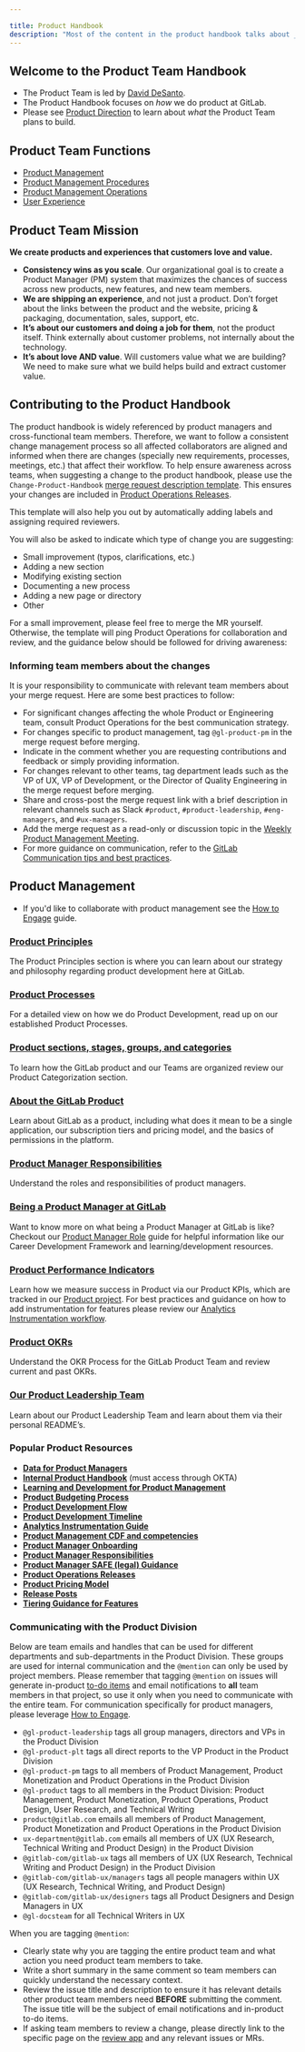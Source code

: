 ```yaml
---

title: Product Handbook
description: "Most of the content in the product handbook talks about _how_ we do product at GitLab."
---
```








## Welcome to the Product Team Handbook

- The Product Team  is led by [David DeSanto](/handbook/company/team/#david).
- The Product Handbook focuses on *how* we do product at GitLab.
- Please see [Product Direction](https://about.gitlab.com/direction/) to learn about *what* the Product Team plans to build.

## Product Team Functions

- [Product Management](/handbook/product/#product-management)
- [Product Management Procedures](/handbook/product/product-processes/product-mgt-operations/pm-operating-procedures/)
- [Product Management Operations](/handbook/product/product-processes/product-mgt-operations/)
- [User Experience](/handbook/product/ux/)

## Product Team Mission

**We create products and experiences that customers love and value.**

- **Consistency wins as you scale**. Our organizational goal is to create a Product Manager (PM) system that maximizes the chances of success across new products, new features, and new team members.
- **We are shipping an experience**, and not just a product. Don’t forget about the links between the product and the website, pricing & packaging, documentation, sales, support, etc.
- **It’s about our customers and doing a job for them**, not the product itself. Think externally about customer problems, not internally about the technology.
- **It’s about love AND value**. Will customers value what we are building? We need to make sure what we build helps build and extract customer value.

## Contributing to the Product Handbook

The product handbook is widely referenced by product managers and cross-functional team members. Therefore, we want to follow a consistent change management process so all affected collaborators are aligned and informed when there are changes (specially new requirements, processes, meetings, etc.) that affect their workflow. To help ensure awareness across teams, when suggesting a change to the product handbook, please use the `Change-Product-Handbook` [merge request description template](https://gitlab.com/gitlab-com/www-gitlab-com/-/blob/master/.gitlab/merge_request_templates/Change-Product-Handbook.md). This ensures your changes are included in [Product Operations Releases](/handbook/product/product-operations/#product-operations-releases).

This template will also help you out by automatically adding labels and assigning required reviewers.

You will also be asked to indicate which type of change you are suggesting:
- Small improvement (typos, clarifications, etc.)
- Adding a new section
- Modifying existing section
- Documenting a new process
- Adding a new page or directory
- Other

For a small improvement, please feel free to merge the MR yourself. Otherwise, the template will ping Product Operations for collaboration and review, and the guidance below should be followed for driving awareness:

### Informing team members about the changes

It is your responsibility to communicate with relevant team members about your merge request. Here are some best practices to follow:

- For significant changes affecting the whole Product or Engineering team, consult Product Operations for the best communication strategy.
- For changes specific to product management, tag `@gl-product-pm` in the merge request before merging.
- Indicate in the comment whether you are requesting contributions and feedback or simply providing information.
- For changes relevant to other teams, tag department leads such as the VP of UX, VP of Development, or the Director of Quality Engineering in the merge request before merging.
- Share and cross-post the merge request link with a brief description in relevant channels such as Slack `#product`, `#product-leadership`, `#eng-managers`, and `#ux-managers`.
- Add the merge request as a read-only or discussion topic in the [Weekly Product Management Meeting](/handbook/product/product-processes/#weekly-product-management-meeting).
- For more guidance on communication, refer to the [GitLab Communication tips and best practices](/handbook/communication/#top-tips-and-best-practices).

## Product Management

- If you'd like to collaborate with product management see the [How to Engage](/handbook/product/how-to-engage/) guide.

### [**Product Principles**](/handbook/product/product-principles/)

The Product Principles section is where you can learn about our strategy and philosophy regarding product development here at GitLab.

### [**Product Processes**](/handbook/product/product-processes/)

For a detailed view on how we do Product Development, read up on our established Product Processes.

### [**Product sections, stages, groups, and categories**](/handbook/product/categories/)

To learn how the GitLab product and our Teams are organized review our Product Categorization section.

### [**About the GitLab Product**](/handbook/product/gitlab-the-product)

Learn about GitLab as a product, including what does it mean to be a single application, our subscription tiers and pricing model, and the basics of permissions in the platform.

### [**Product Manager Responsibilities**](https://handbook.gitlab.com/job-families/product/product-manager)

Understand the roles and responsibilities of product managers.

### [**Being a Product Manager at GitLab**](/handbook/product/product-manager-role)

Want to know more on what being a Product Manager at GitLab is like? Checkout our [Product Manager Role](/handbook/product/product-manager-role/) guide for helpful information like our Career Development Framework and learning/development resources.

### [**Product Performance Indicators**](/handbook/product/performance-indicators/)

Learn how we measure success in Product via our Product KPIs, which are tracked in our [Product project](https://gitlab.com/gitlab-com/Product). For best practices and guidance on how to add instrumentation for features please review our [Analytics Instrumentation workflow](/handbook/product/performance-indicators/#analytics-instrumentation-workflow).

### [**Product OKRs**](/handbook/product/product-okrs/)

Understand the OKR Process for the GitLab Product Team and review current and past OKRs.

### [**Our Product Leadership Team**](/handbook/product/product-leadership/)

Learn about our Product Leadership Team and learn about them via their personal README’s.

### Popular Product Resources

- [**Data for Product Managers**](/handbook/business-technology/data-team/programs/data-for-product-managers/)
- [**Internal Product Handbook**](https://internal.gitlab.com/handbook/product/) (must access through OKTA)
- [**Learning and Development for Product Management**](/handbook/product/product-manager-role/learning-and-development/)
- [**Product Budgeting Process**](/handbook/product-development-budgeting/)
- [**Product Development Flow**](/handbook/product-development-flow/)
- [**Product Development Timeline**](/handbook/engineering/workflow/#product-development-timeline)
- [**Analytics Instrumentation Guide**](/handbook/product/analytics-instrumentation-guide/)
- [**Product Management CDF and competencies**](/handbook/product/product-manager-role/product-CDF-competencies/)
- [**Product Manager Onboarding**](/handbook/product/product-manager-role/#product-manager-onboarding)
- [**Product Manager Responsibilities**](/handbook/product/product-manager-responsibilities/)
- [**Product Manager SAFE (legal) Guidance**](/handbook/product/product-safe-guidance/)
- [**Product Operations Releases**](/handbook/product/product-operations/#product-operations-releases)
- [**Product Pricing Model**](/handbook/company/pricing/)
- [**Release Posts**](/handbook/marketing/blog/release-posts/)
- [**Tiering Guidance for Features**](/handbook/product/tiering-guidance-for-features/#learning-opportunities)

### Communicating with the Product Division

Below are team emails and handles that can be used for different departments and sub-departments in the Product Division. These groups are used for internal communication and the `@mention` can only be used by project members. Please remember that tagging `@mention` on issues will generate in-product [to-do items](https://docs.gitlab.com/ee/user/todos.html) and email notifications to **all** team members in that project, so use it only when you need to communicate with the entire team. For communication specifically for product managers, please leverage [How to Engage](/handbook/product/how-to-engage/).

- `@gl-product-leadership` tags all group managers, directors and VPs in the Product Division
- `@gl-product-plt` tags all direct reports to the VP Product in the Product Division
- `@gl-product-pm` tags to all members of Product Management, Product Monetization and Product Operations in the Product Division
- `@gl-product` tags to all members in the Product Division: Product Management, Product Monetization, Product Operations, Product Design, User Research, and Technical Writing
- `product@gitlab.com` emails all members of Product Management, Product Monetization and Product Operations in the Product Division
- `ux-department@gitlab.com` emails all members of UX (UX Research, Technical Writing and Product Design) in the Product Division
- `@gitlab-com/gitlab-ux` tags all members of UX (UX Research, Technical Writing and Product Design) in the Product Division
- `@gitlab-com/gitlab-ux/managers` tags all people managers within UX (UX Research, Technical Writing, and Product Design)
- `@gitlab-com/gitlab-ux/designers` tags all Product Designers and Design Managers in UX
- `@gl-docsteam` for all Technical Writers in UX

When you are tagging `@mention`:

- Clearly state why you are tagging the entire product team and what action you need product team members to take.
- Write a short summary in the same comment so team members can quickly understand the necessary context.
- Review the issue title and description to ensure it has relevant details other product team members need **BEFORE** submitting the comment. The issue title will be the subject of email notifications and in-product to-do items.
- If asking team members to review a change, please directly link to the specific page on the [review app](https://docs.gitlab.com/ee/ci/review_apps/#how-review-apps-work) and any relevant issues or MRs.



